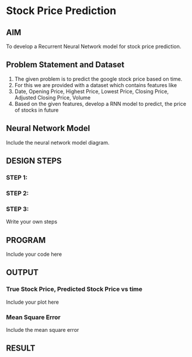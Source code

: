 # Stock Price Prediction

## AIM

To develop a Recurrent Neural Network model for stock price prediction.

## Problem Statement and Dataset
1. The given problem is to predict the google stock price based on time.
2. For this we are provided with a dataset which contains features like
3. Date, Opening Price, Highest Price, Lowest Price, Closing Price, Adjusted Closing Price, Volume
4. Based on the given features, develop a RNN model to predict, the price of stocks in future

## Neural Network Model

Include the neural network model diagram.

## DESIGN STEPS

### STEP 1:

### STEP 2:

### STEP 3:

Write your own steps

## PROGRAM

Include your code here

## OUTPUT

### True Stock Price, Predicted Stock Price vs time

Include your plot here

### Mean Square Error

Include the mean square error

## RESULT
